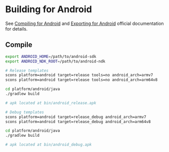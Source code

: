 # Building for Android

See [Compiling for Android](http://docs.godotengine.org/en/latest/development/compiling/compiling_for_android.html) and 
[Exporting for Android](http://docs.godotengine.org/en/latest/getting_started/workflow/export/exporting_for_android.html) 
official documentation for details.

## Compile
```bash
export ANDROID_HOME=/path/to/android-sdk
export ANDROID_NDK_ROOT=/path/to/android-ndk

# Release templates
scons platform=android target=release tools=no android_arch=armv7
scons platform=android target=release tools=no android_arch=arm64v8

cd platform/android/java
./gradlew build

# apk located at bin/android_release.apk

# Debug templates
scons platform=android target=release_debug android_arch=armv7
scons platform=android target=release_debug android_arch=arm64v8

cd platform/android/java
./gradlew build

# apk located at bin/android_debug.apk
```
